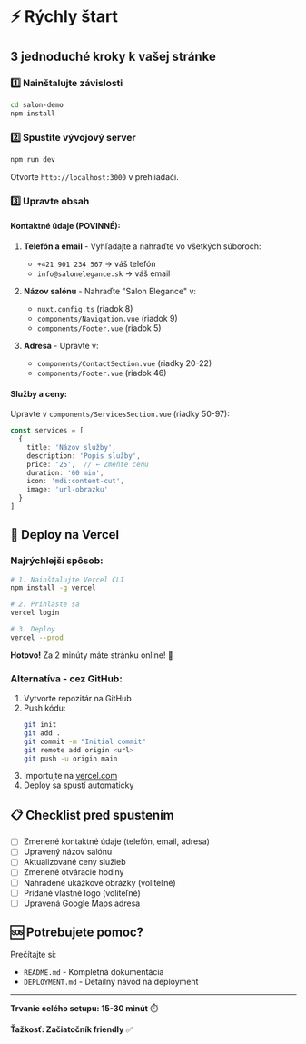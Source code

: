 # ⚡ Rýchly štart

## 3 jednoduché kroky k vašej stránke

### 1️⃣ Nainštalujte závislosti

```bash
cd salon-demo
npm install
```

### 2️⃣ Spustite vývojový server

```bash
npm run dev
```

Otvorte `http://localhost:3000` v prehliadači.

### 3️⃣ Upravte obsah

#### Kontaktné údaje (POVINNÉ):

1. **Telefón a email** - Vyhľadajte a nahraďte vo všetkých súboroch:
   - `+421 901 234 567` → váš telefón
   - `info@salonelegance.sk` → váš email

2. **Názov salónu** - Nahraďte "Salon Elegance" v:
   - `nuxt.config.ts` (riadok 8)
   - `components/Navigation.vue` (riadok 9)
   - `components/Footer.vue` (riadok 5)

3. **Adresa** - Upravte v:
   - `components/ContactSection.vue` (riadky 20-22)
   - `components/Footer.vue` (riadok 46)

#### Služby a ceny:

Upravte v `components/ServicesSection.vue` (riadky 50-97):
```typescript
const services = [
  {
    title: 'Názov služby',
    description: 'Popis služby',
    price: '25',  // ← Zmeňte cenu
    duration: '60 min',
    icon: 'mdi:content-cut',
    image: 'url-obrazku'
  }
]
```

## 🚀 Deploy na Vercel

### Najrýchlejší spôsob:

```bash
# 1. Nainštalujte Vercel CLI
npm install -g vercel

# 2. Prihláste sa
vercel login

# 3. Deploy
vercel --prod
```

**Hotovo!** Za 2 minúty máte stránku online! 🎉

### Alternatíva - cez GitHub:

1. Vytvorte repozitár na GitHub
2. Push kódu:
   ```bash
   git init
   git add .
   git commit -m "Initial commit"
   git remote add origin <url>
   git push -u origin main
   ```
3. Importujte na [vercel.com](https://vercel.com)
4. Deploy sa spustí automaticky

## 📋 Checklist pred spustením

- [ ] Zmenené kontaktné údaje (telefón, email, adresa)
- [ ] Upravený názov salónu
- [ ] Aktualizované ceny služieb
- [ ] Zmenené otváracie hodiny
- [ ] Nahradené ukážkové obrázky (voliteľné)
- [ ] Pridané vlastné logo (voliteľné)
- [ ] Upravená Google Maps adresa

## 🆘 Potrebujete pomoc?

Prečítajte si:
- `README.md` - Kompletná dokumentácia
- `DEPLOYMENT.md` - Detailný návod na deployment

---

**Trvanie celého setupu: 15-30 minút** ⏱️

**Ťažkosť: Začiatočník friendly** ✅

